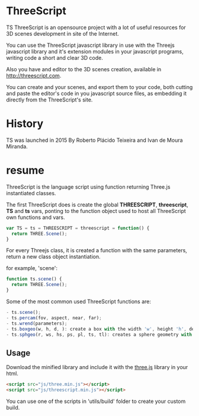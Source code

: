 # ThreeScript
TS ThreeScript is an opensource project with a lot of useful resources for 3D scenes development in site of the Internet.

You can use the ThreeScript javascript library in use with the Threejs javascript library and it's extension modules in your javascript programs, writing code a short and clear 3D code.

Also you have and editor to the 3D scenes creation, available in http://threescript.com.

You can create and your scenes, and export them to your code, both cutting and paste the editor's code in you javascript source files, as embedding it directly from the ThreeScript's site.

# History

TS was launched in 2015 By Roberto Plácido Teixeira and Ivan de Moura Miranda.

# resume

ThreeScript is the language script using function returning Three.js instantiated classes.

The first ThreeScript does is create the global **THREESCRIPT**, **threescript**, **TS** and **ts** vars, ponting to the function object used to host all ThreeScript own functions and vars.

```javascript
var TS = ts = THREESCRIPT = threescript = function() {
  return THREE.Scene();
}
```

For every Threejs class, it is created a function with the same parameters, return a new class object instantiation.

for example, 'scene':
```javascript
function ts.scene() {
  return THREE.Scene();
}
```

Some of the most common used ThreeScript functions are:
```javascript
- ts.scene();
- ts.percam(fov, aspect, near, far);
- ts.wrend(parameters);
- ts.boxgeo(w, h, d, ): create a box with the width 'w', height 'h', depth 'd', width segments 'ws', height segments 'hs', depth segments 'ds';
- ts.sphgeo(r, ws, hs, ps, pl, ts, tl): creates a sphere geometry with the radius 'r', width segments 'ws', height segments, phi start 'ps', phiLength 'pl', thetaStart 'ts', thetaLength 'tl';
```
## Usage

Download the minified library and include it with the [three.js](https://github.com/mrdoob/three.js) library in your html.

```html
<script src="js/three.min.js"></script>
<script src="js/threescript.min.js"></script>
```
You can use one of the scripts in 'utils/build' folder to create your custom build.
